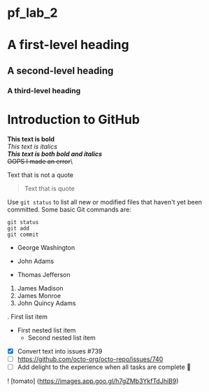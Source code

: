 # pf_lab_2
# A first-level heading
## A second-level heading
### A third-level heading

# Introduction to GitHub
 **This text is bold**\
 *This text is italics*\
 ***This text is both bold and italics***\
 ~~OOPS I made an error~~\
 
Text that is not a quote
 > Text that is quote

 Use `git status` to list all new or modified files that haven't yet been committed.
 Some basic Git commands are:
 ```
 git status
 git add
 git commit
 ```
 - George Washington
 * John Adams
 + Thomas Jefferson

1. James Madison
2. James Monroe
3. John Quincy Adams
   
. First list item
  - First nested list item
    - Second nested list item

 - [x] Convert text into issues #739
 - [ ] https://github.com/octo-org/octo-repo/issues/740
 - [ ] Add delight to the experience when all tasks are
complete :tada:

  ! [tomato] (https://images.app.goo.gl/h7gZMb3YkfTdJhiB9)
